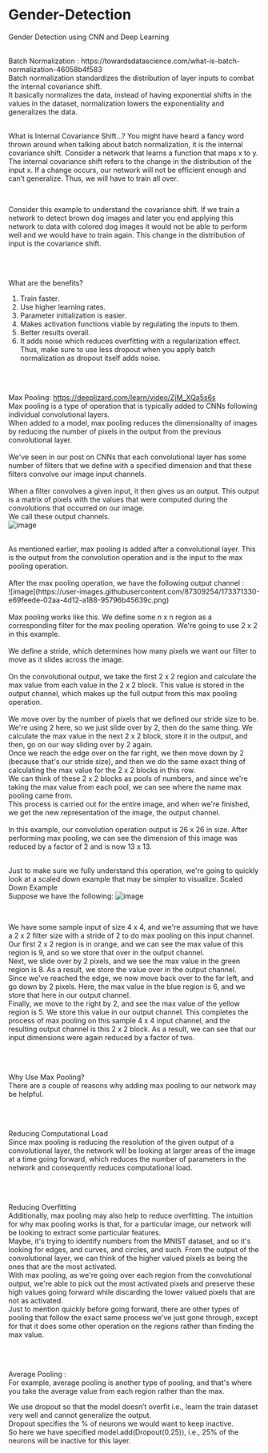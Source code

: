 # Gender-Detection
Gender Detection using CNN and Deep Learning

<br>
Batch Normalization : https://towardsdatascience.com/what-is-batch-normalization-46058b4f583
<br>
Batch normalization standardizes the distribution of layer inputs to combat the internal covariance shift.
<br>
It basically normalizes the data, instead of having exponential shifts in the values in the dataset, normalization lowers the exponentiality and generalizes the data.

<br>
<br>

What is Internal Covariance Shift…?
You might have heard a fancy word thrown around when talking about batch normalization, it is the internal covariance shift. Consider a network that learns a function that maps x to y. The internal covariance shift refers to the change in the distribution of the input x. If a change occurs, our network will not be efficient enough and can’t generalize. Thus, we will have to train all over.

<br>

Consider this example to understand the covariance shift. If we train a network to detect brown dog images and later you end applying this network to data with colored dog images it would not be able to perform well and we would have to train again. This change in the distribution of input is the covariance shift.

<br>
<br>

What are the benefits?
1.	Train faster.
2.	Use higher learning rates.
3.	Parameter initialization is easier.
4.	Makes activation functions viable by regulating the inputs to them.
5.	Better results overall.
6.	It adds noise which reduces overfitting with a regularization effect. Thus, make sure to use less dropout when you apply batch normalization as dropout itself adds noise.

 
<br>
<br>

Max Pooling: https://deeplizard.com/learn/video/ZjM_XQa5s6s
<br>
Max pooling is a type of operation that is typically added to CNNs following individual convolutional layers.
<br>
When added to a model, max pooling reduces the dimensionality of images by reducing the number of pixels in the output from the previous convolutional layer.
<br>
<br>
We've seen in our post on CNNs that each convolutional layer has some number of filters that we define with a specified dimension and that these filters convolve our image input channels.
<br>
<br>
When a filter convolves a given input, it then gives us an output. This output is a matrix of pixels with the values that were computed during the convolutions that occurred on our image. 
<br>
We call these output channels.
<br> 
![image](https://user-images.githubusercontent.com/87309254/173369049-2d386e67-2b85-4cb9-9b83-92702be052fa.png)
 
<br>
As mentioned earlier, max pooling is added after a convolutional layer. This is the output from the convolution operation and is the input to the max pooling operation.
<br>
<br>
After the max pooling operation, we have the following output channel : 
<br>
![image](https://user-images.githubusercontent.com/87309254/173371330-e69feede-02aa-4d12-a188-95796b45639c.png)

<br>
<br>
Max pooling works like this. We define some n x n region as a corresponding filter for the max pooling operation. We're going to use 2 x 2 in this example.
<br>
<br>
We define a stride, which determines how many pixels we want our filter to move as it slides across the image.
<br>
<br>
On the convolutional output, we take the first 2 x 2 region and calculate the max value from each value in the 2 x 2 block. This value is stored in the output channel, which makes up the full output from this max pooling operation.
<br>
<br>
We move over by the number of pixels that we defined our stride size to be. We're using 2 here, so we just slide over by 2, then do the same thing. We calculate the max value in the next 2 x 2 block, store it in the output, and then, go on our way sliding over by 2 again.
<br>
Once we reach the edge over on the far right, we then move down by 2 (because that's our stride size), and then we do the same exact thing of calculating the max value for the 2 x 2 blocks in this row.
<br>
We can think of these 2 x 2 blocks as pools of numbers, and since we're taking the max value from each pool, we can see where the name max pooling came from.
<br>
This process is carried out for the entire image, and when we're finished, we get the new representation of the image, the output channel.
<br>
<br>
In this example, our convolution operation output is 26 x 26 in size. After performing max pooling, we can see the dimension of this image was reduced by a factor of 2 and is now 13 x 13.

<br>
<br>

Just to make sure we fully understand this operation, we're going to quickly look at a scaled down example that may be simpler to visualize.
Scaled Down Example
<br>
Suppose we have the following:
![image](https://user-images.githubusercontent.com/87309254/173369319-33db10bf-ba6f-4d96-9091-50a359687558.png)

<br>

We have some sample input of size 4 x 4, and we're assuming that we have a 2 x 2 filter size with a stride of 2 to do max pooling on this input channel.
<br>
Our first 2 x 2 region is in orange, and we can see the max value of this region is 9, and so we store that over in the output channel.
<br>
Next, we slide over by 2 pixels, and we see the max value in the green region is 8. As a result, we store the value over in the output channel.
<br>
Since we've reached the edge, we now move back over to the far left, and go down by 2 pixels. Here, the max value in the blue region is 6, and we store that here in our output channel.
<br>
Finally, we move to the right by 2, and see the max value of the yellow region is 5. We store this value in our output channel.
This completes the process of max pooling on this sample 4 x 4 input channel, and the resulting output channel is this 2 x 2 block. As a result, we can see that our input dimensions were again reduced by a factor of two.

<br>
<br>

Why Use Max Pooling?
<br>
There are a couple of reasons why adding max pooling to our network may be helpful.

<br>
<br>

Reducing Computational Load
<br>
Since max pooling is reducing the resolution of the given output of a convolutional layer, the network will be looking at larger areas of the image at a time going forward, which reduces the number of parameters in the network and consequently reduces computational load.

<br>
<br>

Reducing Overfitting
<br>
Additionally, max pooling may also help to reduce overfitting. The intuition for why max pooling works is that, for a particular image, our network will be looking to extract some particular features.
<br>
Maybe, it's trying to identify numbers from the MNIST dataset, and so it's looking for edges, and curves, and circles, and such. From the output of the convolutional layer, we can think of the higher valued pixels as being the ones that are the most activated.
<br>
With max pooling, as we're going over each region from the convolutional output, we're able to pick out the most activated pixels and preserve these high values going forward while discarding the lower valued pixels that are not as activated.
<br>
Just to mention quickly before going forward, there are other types of pooling that follow the exact same process we've just gone through, except for that it does some other operation on the regions rather than finding the max value.

<br>
<br>

Average Pooling : 
<br> 
For example, average pooling is another type of pooling, and that's where you take the average value from each region rather than the max.



We use dropout so that the model doesn’t overfit i.e., learn the train dataset very well and cannot generalize the output.
<br>
Dropout specifies the % of neurons we would want to keep inactive.
<br>
So here we have specified model.add(Dropout(0.25)), i.e., 25% of the neurons will be inactive for this layer.
